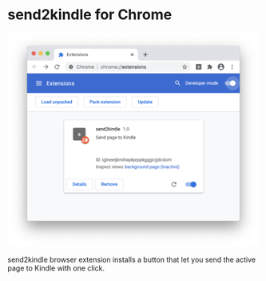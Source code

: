 # send2kindle for Chrome

![demo](./demo.png)

send2kindle browser extension installs a button that let you send the active page to Kindle with one click.